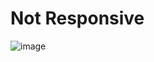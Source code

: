 <h1>Not Responsive</h1>


![image](https://github.com/user-attachments/assets/e27c9269-80e1-4d12-857d-50cb0c7fba7f)
